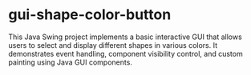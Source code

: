 # gui-shape-color-button
This Java Swing project implements a basic interactive GUI that allows users to select and display different shapes in various colors. It demonstrates event handling, component visibility control, and custom painting using Java GUI components.
